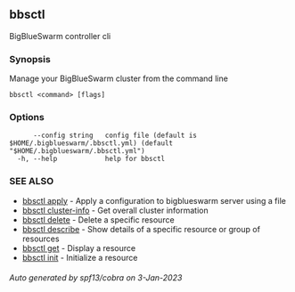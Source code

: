 ## bbsctl

BigBlueSwarm controller cli

### Synopsis

Manage your BigBlueSwarm cluster from the command line

```
bbsctl <command> [flags]
```

### Options

```
      --config string   config file (default is $HOME/.bigblueswarm/.bbsctl.yml) (default "$HOME/.bigblueswarm/.bbsctl.yml")
  -h, --help            help for bbsctl
```

### SEE ALSO

* [bbsctl apply](bbsctl_apply.md)	 - Apply a configuration to bigblueswarm server using a file
* [bbsctl cluster-info](bbsctl_cluster-info.md)	 - Get overall cluster information
* [bbsctl delete](bbsctl_delete.md)	 - Delete a specific resource
* [bbsctl describe](bbsctl_describe.md)	 - Show details of a specific resource or group of resources
* [bbsctl get](bbsctl_get.md)	 - Display a resource
* [bbsctl init](bbsctl_init.md)	 - Initialize a resource

###### Auto generated by spf13/cobra on 3-Jan-2023
